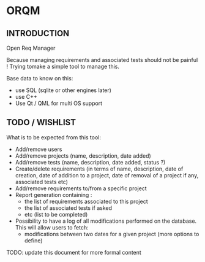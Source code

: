 # ORQM

## INTRODUCTION

Open Req Manager

Because managing requirements and associated tests should not be painful !
Trying tomake a simple tool to manage this.

Base data to know on this:

- use SQL (sqlite or other engines later)
- use C++
- Use Qt / QML for multi OS support

## TODO / WISHLIST

What is to be expected from this tool:

- Add/remove users
- Add/remove projects (name, description, date added)
- Add/remove tests (name, description, date added, status ?)
- Create/delete requirements (in terms of name, description, date of creation, date of addition to a project, date of removal of a project if any, associated tests etc)
- Add/remove requirements to/from a specific project
- Report generation containing :
  - the list of requirements associated to this project
  - the list of associated tests if asked
  - etc (list to be completed)
- Possibility to have a log of all modifications performed on the database. This will allow users to fetch:
  - modifications between two dates for a given project (more options to define)


TODO: update this document for more formal content

